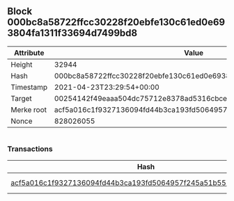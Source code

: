 ## Block 000bc8a58722ffcc30228f20ebfe130c61ed0e693804fa1311f33694d7499bd8

Attribute | Value
--- | ---
Height | 32944
Hash | 000bc8a58722ffcc30228f20ebfe130c61ed0e693804fa1311f33694d7499bd8
Timestamp | 2021-04-23T23:29:54+00:00
Target | 00254142f49eaaa504dc75712e8378ad5316cbcead634704b3734b6271167cc4
Merke root | acf5a016c1f9327136094fd44b3ca193fd5064957f245a51b5574aadde1cdd5e
Nonce | 828026055

```

```

### Transactions

Hash | Amount
--- | ---
[acf5a016c1f9327136094fd44b3ca193fd5064957f245a51b5574aadde1cdd5e](acf5a016c1f9327136094fd44b3ca193fd5064957f245a51b5574aadde1cdd5e.md) | 10.00000000 SKEPTI 

